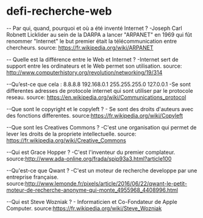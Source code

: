 # defi-recherche-web

 -- Par qui, quand, pourquoi et où a été inventé Internet ?
 	-Joseph Carl Robnett Licklider au sein de la DARPA a lancer "ARPANET" en 1969 qui fût renommer "Internet" le but premier était la télécommunication entre chercheurs.
 source: https://fr.wikipedia.org/wiki/ARPANET

 -- Quelle est la différence entre le Web et Internet ?
 	-Internet sert de support entre les ordinateurs et le Web permet son utilisation.
source: http://www.computerhistory.org/revolution/networking/19/314

--Qu’est-ce que cela :
8.8.8.8
192.168.0.1
255.255.255.0
127.0.0.1
	-Se sont differentes adresses de protocole internet qui sont utiliser par le protocole reseau.
source: https://en.wikipedia.org/wiki/Communications_protocol

--Que sont le copyright et le copyleft ?
	- Se sont des droits d'auteurs avec des fonctions differentes.
source:https://fr.wikipedia.org/wiki/Copyleft

--Que sont les Creatives Commons ?
	-C'est une organisation qui permet de lever les droits de la propriete intellectuelle.
source: https://fr.wikipedia.org/wiki/Creative_Commons

--Qui est Grace Hopper ?
	-C'est l'inventeur du premier complateur.
source:http://www.ada-online.org/frada/spip93a3.html?article100

--Qu'est-ce que Qwant ?
	-C'est un moteur de recherche developpe par une entreprise française.
source:http://www.lemonde.fr/pixels/article/2016/06/22/qwant-le-petit-moteur-de-recherche-anonyme-qui-monte_4955968_4408996.html

--Qui est Steve Wozniak ?
	- Informaticien et Co-Fondateur de Apple Computer.
source:https://fr.wikipedia.org/wiki/Steve_Wozniak